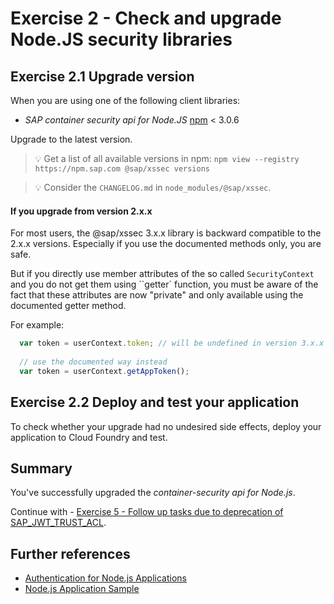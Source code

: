 # Exercise 2 - Check and upgrade Node.JS security libraries

## Exercise 2.1 Upgrade version
When you are using one of the following client libraries:

- *SAP container security api for Node.JS* [npm](https://www.npmjs.com/package/@sap/xssec) < 3.0.6

Upgrade to the latest version.

> :bulb: Get a list of all available versions in npm: `npm view --registry https://npm.sap.com @sap/xssec versions`

> :bulb: Consider the ``CHANGELOG.md`` in `node_modules/@sap/xssec`.

#### If you upgrade from version 2.x.x
For most users, the @sap/xssec 3.x.x library is backward compatible to the 2.x.x versions. Especially if you use the documented methods only, you are safe.

But if you directly use member attributes of the so called `SecurityContext` and you do not get them using ``getter` function, you must be aware of the fact that these attributes are now "private" and only available using the documented getter method.

For example:
```js
  var token = userContext.token; // will be undefined in version 3.x.x
  
  // use the documented way instead
  var token = userContext.getAppToken();
```

## Exercise 2.2 Deploy and test your application

To check whether your upgrade had no undesired side effects, deploy your application to Cloud Foundry and test.

## Summary

You've successfully upgraded the *container-security api for Node.js*.

Continue with - [Exercise 5 - Follow up tasks due to deprecation of SAP_JWT_TRUST_ACL](/exercises/ex5_sap_jwt_trust_acl/README.md).

## Further references
- [Authentication for Node.js Applications](https://help.sap.com/viewer/65de2977205c403bbc107264b8eccf4b/Cloud/en-US/4902b6e66cbd42648b5d9eaddc6a363d.html)
- [Node.js Application Sample](https://github.com/SAP-samples/teched2019-cloud-cf-product-list/tree/teched2019/samples/nodejs)
